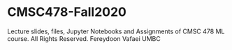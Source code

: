 # CMSC478-Fall2020
Lecture slides, files, Jupyter Notebooks and Assignments of CMSC 478 ML course. All Rights Reserved. Fereydoon Vafaei UMBC
